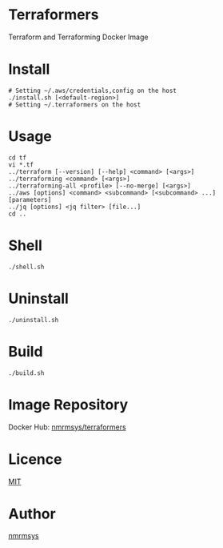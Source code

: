 
# Terraformers

Terraform and Terraforming Docker Image

# Install

```
# Setting ~/.aws/credentials,config on the host  
./install.sh [<default-region>]
# Setting ~/.terraformers on the host
```

# Usage

```
cd tf
vi *.tf
../terraform [--version] [--help] <command> [<args>]
../terraforming <command> [<args>]
../terraforming-all <profile> [--no-merge] [<args>]
../aws [options] <command> <subcommand> [<subcommand> ...] [parameters]
../jq [options] <jq filter> [file...]
cd ..
```

# Shell

```
./shell.sh
```

# Uninstall

```
./uninstall.sh
```

# Build

```
./build.sh
```

# Image Repository
Docker Hub: [nmrmsys/terraformers](https://hub.docker.com/r/nmrmsys/terraformers/)

# Licence
[MIT](http://opensource.org/licenses/mit-license.php)

# Author
[nmrmsys](https://github.com/nmrmsys)
